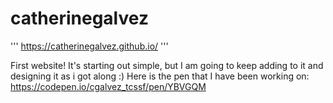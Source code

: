 # catherinegalvez

'''
https://catherinegalvez.github.io/
'''

First website! It's starting out simple, but I am going to keep adding to it and designing it as i got along :)
Here is the pen that I have been working on:
https://codepen.io/cgalvez_tcssf/pen/YBVGQM
